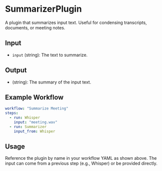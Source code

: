 # SummarizerPlugin

A plugin that summarizes input text. Useful for condensing transcripts, documents, or meeting notes.

## Input
- `input` (string): The text to summarize.

## Output
- (string): The summary of the input text.

## Example Workflow
```yaml
workflow: "Summarize Meeting"
steps:
  - run: Whisper
    input: "meeting.wav"
  - run: Summarizer
    input_from: Whisper
```

## Usage
Reference the plugin by name in your workflow YAML as shown above. The input can come from a previous step (e.g., Whisper) or be provided directly. 